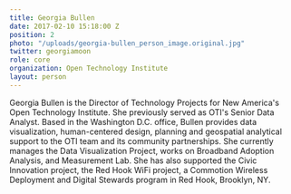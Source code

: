 ```yaml
---
title: Georgia Bullen
date: 2017-02-10 15:18:00 Z
position: 2
photo: "/uploads/georgia-bullen_person_image.original.jpg"
twitter: georgiamoon
role: core
organization: Open Technology Institute
layout: person
---
```


Georgia Bullen is the Director of Technology Projects  for New America's Open Technology Institute. She previously served as OTI's Senior Data Analyst. Based in the Washington D.C. office, Bullen provides data visualization, human-centered design, planning and geospatial analytical support to the OTI team and its community partnerships. She currently manages the Data Visualization Project, works on Broadband Adoption Analysis, and Measurement Lab. She has also supported the Civic Innovation project, the Red Hook WiFi project, a Commotion Wireless Deployment and Digital Stewards program in Red Hook, Brooklyn, NY.
